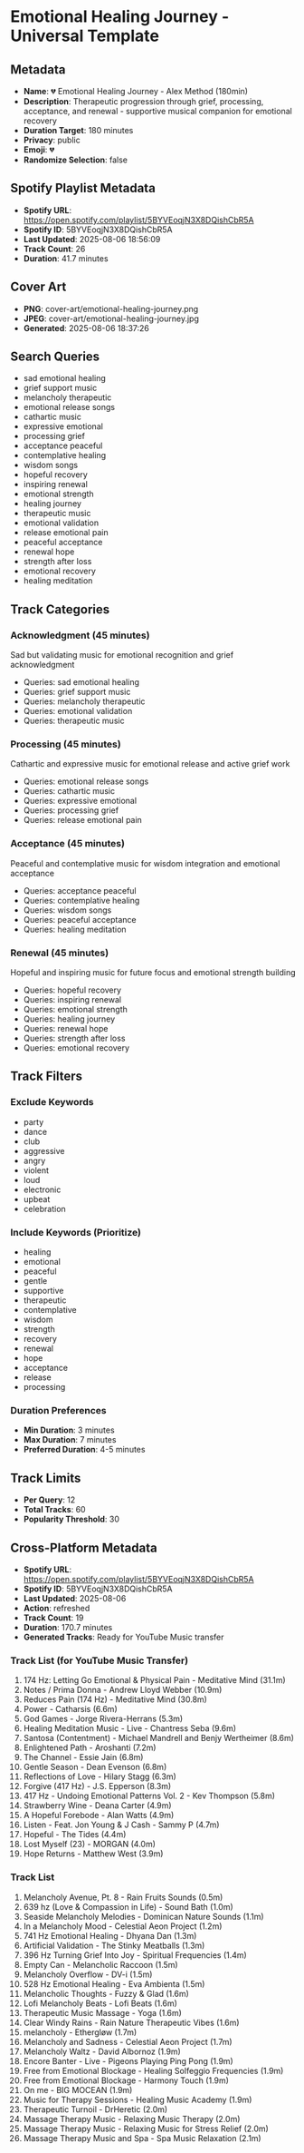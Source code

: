 # Emotional Healing Journey - Universal Template

## Metadata

- **Name**: 💔 Emotional Healing Journey - Alex Method (180min)
- **Description**: Therapeutic progression through grief, processing, acceptance, and renewal - supportive musical companion for emotional recovery
- **Duration Target**: 180 minutes
- **Privacy**: public
- **Emoji**: 💔
- **Randomize Selection**: false



## Spotify Playlist Metadata
- **Spotify URL**: https://open.spotify.com/playlist/5BYVEoqjN3X8DQishCbR5A
- **Spotify ID**: 5BYVEoqjN3X8DQishCbR5A
- **Last Updated**: 2025-08-06 18:56:09
- **Track Count**: 26
- **Duration**: 41.7 minutes
## Cover Art
- **PNG**: cover-art/emotional-healing-journey.png
- **JPEG**: cover-art/emotional-healing-journey.jpg
- **Generated**: 2025-08-06 18:37:26

## Search Queries
- sad emotional healing
- grief support music
- melancholy therapeutic
- emotional release songs
- cathartic music
- expressive emotional
- processing grief
- acceptance peaceful
- contemplative healing
- wisdom songs
- hopeful recovery
- inspiring renewal
- emotional strength
- healing journey
- therapeutic music
- emotional validation
- release emotional pain
- peaceful acceptance
- renewal hope
- strength after loss
- emotional recovery
- healing meditation

## Track Categories
### Acknowledgment (45 minutes)
Sad but validating music for emotional recognition and grief acknowledgment
- Queries: sad emotional healing
- Queries: grief support music
- Queries: melancholy therapeutic
- Queries: emotional validation
- Queries: therapeutic music

### Processing (45 minutes)
Cathartic and expressive music for emotional release and active grief work
- Queries: emotional release songs
- Queries: cathartic music
- Queries: expressive emotional
- Queries: processing grief
- Queries: release emotional pain

### Acceptance (45 minutes)
Peaceful and contemplative music for wisdom integration and emotional acceptance
- Queries: acceptance peaceful
- Queries: contemplative healing
- Queries: wisdom songs
- Queries: peaceful acceptance
- Queries: healing meditation

### Renewal (45 minutes)
Hopeful and inspiring music for future focus and emotional strength building
- Queries: hopeful recovery
- Queries: inspiring renewal
- Queries: emotional strength
- Queries: healing journey
- Queries: renewal hope
- Queries: strength after loss
- Queries: emotional recovery

## Track Filters
### Exclude Keywords
- party
- dance
- club
- aggressive
- angry
- violent
- loud
- electronic
- upbeat
- celebration

### Include Keywords (Prioritize)
- healing
- emotional
- peaceful
- gentle
- supportive
- therapeutic
- contemplative
- wisdom
- strength
- recovery
- renewal
- hope
- acceptance
- release
- processing

### Duration Preferences
- **Min Duration**: 3 minutes
- **Max Duration**: 7 minutes
- **Preferred Duration**: 4-5 minutes

## Track Limits
- **Per Query**: 12
- **Total Tracks**: 60
- **Popularity Threshold**: 30


## Cross-Platform Metadata
- **Spotify URL**: https://open.spotify.com/playlist/5BYVEoqjN3X8DQishCbR5A
- **Spotify ID**: 5BYVEoqjN3X8DQishCbR5A
- **Last Updated**: 2025-08-06
- **Action**: refreshed
- **Track Count**: 19
- **Duration**: 170.7 minutes
- **Generated Tracks**: Ready for YouTube Music transfer

### Track List (for YouTube Music Transfer)
 1. 174 Hz: Letting Go Emotional & Physical Pain - Meditative Mind (31.1m)
 2. Notes / Prima Donna - Andrew Lloyd Webber (10.9m)
 3. Reduces Pain (174 Hz) - Meditative Mind (30.8m)
 4. Power - Catharsis (6.6m)
 5. God Games - Jorge Rivera-Herrans (5.3m)
 6. Healing Meditation Music - Live - Chantress Seba (9.6m)
 7. Santosa (Contentment) - Michael Mandrell and Benjy Wertheimer (8.6m)
 8. Enlightened Path - Aroshanti (7.2m)
 9. The Channel - Essie Jain (6.8m)
10. Gentle Season - Dean Evenson (6.8m)
11. Reflections of Love - Hilary Stagg (6.3m)
12. Forgive (417 Hz) - J.S. Epperson (8.3m)
13. 417 Hz - Undoing Emotional Patterns Vol. 2 - Kev Thompson (5.8m)
14. Strawberry Wine - Deana Carter (4.9m)
15. A Hopeful Forebode - Alan Watts (4.9m)
16. Listen - Feat. Jon Young & J Cash - Sammy P (4.7m)
17. Hopeful - The Tides (4.4m)
18. Lost Myself (23) - MORGAN (4.0m)
19. Hope Returns - Matthew West (3.9m)

### Track List
  1. Melancholy Avenue, Pt. 8 - Rain Fruits Sounds (0.5m)
  2. 639 hz (Love & Compassion in Life) - Sound Bath (1.0m)
  3. Seaside Melancholy Melodies - Dominican Nature Sounds (1.1m)
  4. In a Melancholy Mood - Celestial Aeon Project (1.2m)
  5. 741 Hz Emotional Healing - Dhyana Dan (1.3m)
  6. Artificial Validation - The Stinky Meatballs (1.3m)
  7. 396 Hz Turning Grief Into Joy - Spiritual Frequencies (1.4m)
  8. Empty Can - Melancholic Raccoon (1.5m)
  9. Melancholy Overflow - DV-i (1.5m)
 10. 528 Hz Emotional Healing - Eva Ambienta (1.5m)
 11. Melancholic Thoughts - Fuzzy & Glad (1.6m)
 12. Lofi Melancholy Beats - Lofi Beats (1.6m)
 13. Therapeutic Music Massage - Yoga (1.6m)
 14. Clear Windy Rains - Rain Nature Therapeutic Vibes (1.6m)
 15. melancholy - Ethergløw (1.7m)
 16. Melancholy and Sadness - Celestial Aeon Project (1.7m)
 17. Melancholy Waltz - David Albornoz (1.9m)
 18. Encore Banter - Live - Pigeons Playing Ping Pong (1.9m)
 19. Free from Emotional Blockage - Healing Solfeggio Frequencies (1.9m)
 20. Free from Emotional Blockage - Harmony Touch (1.9m)
 21. On me - BIG MOCEAN (1.9m)
 22. Music for Therapy Sessions - Healing Music Academy (1.9m)
 23. Therapeutic Turnoil - DrHeretic (2.0m)
 24. Massage Therapy Music - Relaxing Music Therapy (2.0m)
 25. Massage Therapy Music - Relaxing Music for Stress Relief (2.0m)
 26. Massage Therapy Music and Spa - Spa Music Relaxation (2.1m)
